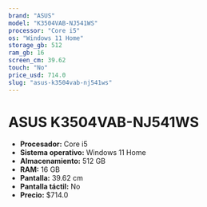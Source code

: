 ```yaml
---
brand: "ASUS"
model: "K3504VAB-NJ541WS"
processor: "Core i5"
os: "Windows 11 Home"
storage_gb: 512
ram_gb: 16
screen_cm: 39.62
touch: "No"
price_usd: 714.0
slug: "asus-k3504vab-nj541ws"
---
```


# ASUS K3504VAB-NJ541WS

- **Procesador:** Core i5
- **Sistema operativo:** Windows 11 Home
- **Almacenamiento:** 512 GB
- **RAM:** 16 GB
- **Pantalla:** 39.62 cm
- **Pantalla táctil:** No
- **Precio:** $714.0
